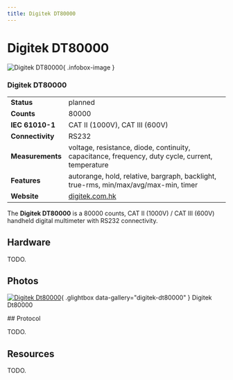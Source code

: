 ```yaml
---
title: Digitek DT80000
---
```


# Digitek DT80000

<div class="infobox" markdown>

![Digitek DT80000](./img/Digitek_dt80000.jpg){ .infobox-image }

### Digitek DT80000

| | |
|---|---|
| **Status** | planned |
| **Counts** | 80000 |
| **IEC 61010-1** | CAT II (1000V), CAT III (600V) |
| **Connectivity** | RS232 |
| **Measurements** | voltage, resistance, diode, continuity, capacitance, frequency, duty cycle, current, temperature |
| **Features** | autorange, hold, relative, bargraph, backlight, true-rms, min/max/avg/max-min, timer |
| **Website** | [digitek.com.hk](http://www.digitek.com.hk/en/cpxx.php?id=664) |

</div>

The **Digitek DT80000** is a 80000 counts, CAT II (1000V) / CAT III (600V) handheld digital multimeter with RS232 connectivity.

## Hardware

TODO.

## Photos

<div class="photo-grid" markdown>

[![Digitek Dt80000](./img/Digitek_dt80000.jpg)](./img/Digitek_dt80000.png "Digitek Dt80000"){ .glightbox data-gallery="digitek-dt80000" }
<span class="caption">Digitek Dt80000</span>

</div>
## Protocol

TODO.

## Resources

TODO.

